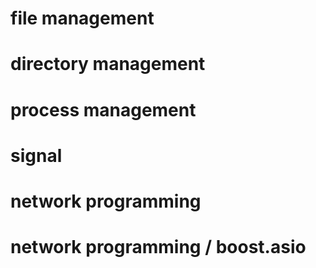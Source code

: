 # file management

# directory management

# process management

# signal

# network programming
# network programming / boost.asio

